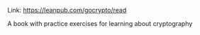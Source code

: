 Link: https://leanpub.com/gocrypto/read

A book with practice exercises for learning about cryptography